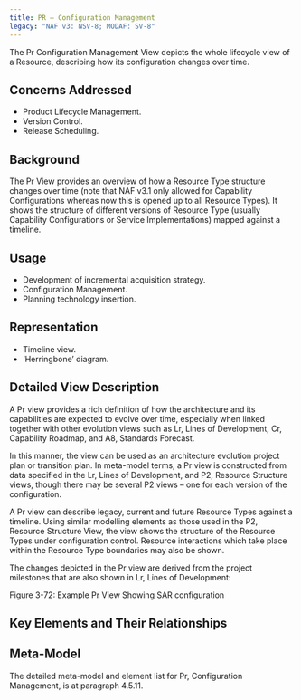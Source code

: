 ```yaml
---
title: PR – Configuration Management
legacy: "NAF v3: NSV-8; MODAF: SV-8"
---
```


The Pr Configuration Management View depicts the whole lifecycle view of a
Resource, describing how its configuration changes over time.

## Concerns Addressed

* Product Lifecycle Management.
* Version Control.
* Release Scheduling.

## Background

The Pr View provides an overview of how a Resource Type structure changes over
time (note that NAF v3.1 only allowed for Capability Configurations whereas now this
is opened up to all Resource Types). It shows the structure of different versions of
Resource Type (usually Capability Configurations or Service Implementations)
mapped against a timeline.

## Usage

* Development of incremental acquisition strategy.
* Configuration Management.
* Planning technology insertion.

## Representation

* Timeline view.
* ‘Herringbone’ diagram.

## Detailed View Description

A Pr view provides a rich definition of how the architecture and its capabilities are
expected to evolve over time, especially when linked together with other evolution
views such as Lr, Lines of Development, Cr, Capability Roadmap, and A8, Standards
Forecast.

In this manner, the view can be used as an architecture evolution project plan or
transition plan. In meta-model terms, a Pr view is constructed from data specified in
the Lr, Lines of Development, and P2, Resource Structure views, though there may
be several P2 views – one for each version of the configuration.

A Pr view can describe legacy, current and future Resource Types against a timeline.
Using similar modelling elements as those used in the P2, Resource Structure View,
the view shows the structure of the Resource Types under configuration control.
Resource interactions which take place within the Resource Type boundaries may
also be shown.

The changes depicted in the Pr view are derived from the project milestones that are
also shown in Lr, Lines of Development:

Figure 3-72: Example Pr View Showing SAR configuration

## Key Elements and Their Relationships


## Meta-Model

The detailed meta-model and element list for Pr, Configuration Management, is at
paragraph 4.5.11.
